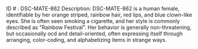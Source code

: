 ID # : DSC-MATE-862
Description: DSC-MATE-862 is a human female, identifiable by her orange striped, rainbow hair, red lips, and blue clown-like eyes. She is often seen smoking a cigarette, and her style is commonly described as "Rainbow Festival". Her behavior is generally non-threatening, but occasionally ocd and detail-oriented, often expressing itself through arranging, color-coding, and alphabetizing items in strange ways.